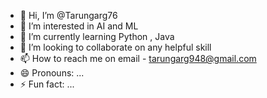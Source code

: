 - 👋 Hi, I’m @Tarungarg76
- 👀 I’m interested in AI and ML
- 🌱 I’m currently learning Python , Java
- 💞️ I’m looking to collaborate on any helpful skill
- 📫 How to reach me on email - tarungarg948@gmail.com
- 😄 Pronouns: ...
- ⚡ Fun fact: ...

<!---
Tarungarg76/Tarungarg76 is a ✨ special ✨ repository because its `README.md` (this file) appears on your GitHub profile.
You can click the Preview link to take a look at your changes.
--->
